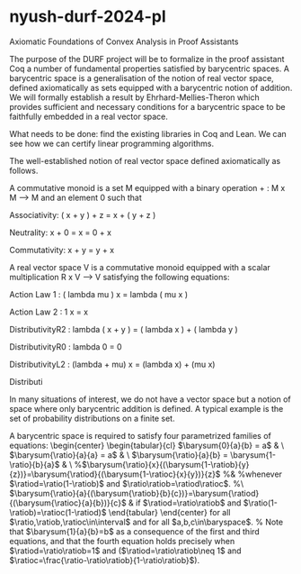 # nyush-durf-2024-pl

Axiomatic Foundations of Convex Analysis in Proof Assistants

The purpose of the DURF project will be to formalize in the proof assistant Coq
a number of fundamental properties satisfied by barycentric spaces.
A barycentric space is a generalisation of the notion of real vector space,
defined axiomatically as sets equipped with a barycentric notion of addition.
We will formally establish a result by Ehrhard-Mellies-Theron which provides
sufficient and necessary conditions for a barycentric space to be faithfully
embedded in a real vector space.

What needs to be done: find the existing libraries in Coq and Lean.
We can see how we can certify linear programming algorithms.

The well-established notion of real vector space defined axiomatically as follows.

A commutative monoid is a set M equipped with a binary operation + : M x M --> M and an element 0 such that

Associativity: ( x + y ) + z = x + ( y + z )

Neutrality: x + 0 = x = 0 + x

Commutativity: x + y = y + x

A real vector space V is a commutative monoid equipped with a scalar multiplication R x V --> V 
satisfying the following equations:

Action Law 1 : ( lambda mu ) x = lambda ( mu x )

Action Law 2 : 1 x = x

DistributivityR2 : lambda ( x + y ) = ( lambda x ) + ( lambda y )

DistributivityR0 : lambda 0 = 0

DistributivityL2 : (lambda + mu) x = (lambda x) + (mu x)

Distributi

In many situations of interest, we do not have a vector space but a notion of space where only barycentric addition is defined.
A typical example is the set of probability distributions on a finite set.

A barycentric space is required to satisfy four parametrized families
of equations:
\begin{center}
\begin{tabular}{cl}
$\barysum{0}{a}{b} = a$ &
\\
$\barysum{\ratio}{a}{a} = a$ &
\\
$\barysum{\ratio}{a}{b} = \barysum{1-\ratio}{b}{a}$ &
\\
%$\barysum{\ratio}{x}{(\barysum{1-\ratiob}{y}{z})}=\barysum{\ratiod}{(\barysum{1-\ratioc}{x}{y})}{z}$
%&
%whenever $\ratiod=\ratio(1-\ratiob)$ and $\ratio\ratiob=\ratiod\ratioc$.
%\\
$\barysum{\ratio}{a}{(\barysum{\ratiob}{b}{c})}=\barysum{\ratiod}{(\barysum{\ratioc}{a}{b})}{c}$
&
if $\ratiod=\ratio\ratiob$ and $\ratio(1-\ratiob)=\ratioc(1-\ratiod)$
\end{tabular}
\end{center}
for all $\ratio,\ratiob,\ratioc\in\interval$ and for all $a,b,c\in\baryspace$.
%
Note that $\barysum{1}{a}{b}=b$ as a consequence of the first and third equations,
and that the fourth equation holds precisely when $\ratiod=\ratio\ratiob=1$ and ($\ratiod=\ratio\ratiob\neq 1$ 
and $\ratioc=\frac{\ratio-\ratio\ratiob}{1-\ratio\ratiob}$).


